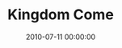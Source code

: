 ---
layout: series
series: "Kingdom Come"
permalink: "/kingdom-come/"
title: "Kingdom Come"
date: 2010-07-11 00:00:00
endDate: 2010-08-08 00:00:00
description: "To many of us, reality is limited to what we see, hear and touch. But the Bible describes something more called the Kingdom of God that's an invisible, yet present reality. Join us as we explore this kingdom and hear stories of how others are seeing and experiencing it here and now."
src: "http://s3.amazonaws.com/crossroads-media/images/legacy/content/KingdomCome90x90.jpg"
---